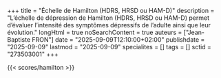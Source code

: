 +++
title = "Échelle de Hamilton (HDRS, HRSD ou HAM-D)"
description = "L’échelle de dépression de Hamilton (HDRS, HRSD ou HAM-D) permet d’évaluer l’intensité des symptômes dépressifs de l’adulte ainsi que leur évolution."
longHtml = true
noSearchContent = true
auteurs = ["Jean-Baptiste FRON"]
date = "2025-09-09T12:10:00+02:00"
publishdate = "2025-09-09"
lastmod = "2025-09-09"
specialites = []
tags = []
sctid = "273503001"
+++

{{< scores/hamilton >}}
